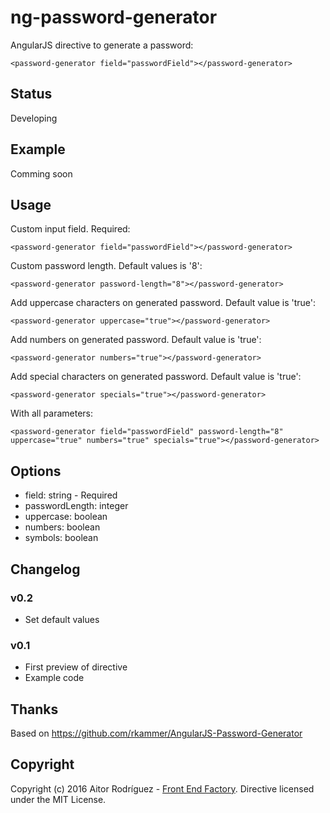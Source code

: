 # ng-password-generator
AngularJS directive to generate a password:

    <password-generator field="passwordField"></password-generator>

## Status
Developing

## Example
Comming soon

## Usage
Custom input field. Required:

    <password-generator field="passwordField"></password-generator>

Custom password length. Default values is '8':

    <password-generator password-length="8"></password-generator>

Add uppercase characters on generated password. Default value is 'true':

    <password-generator uppercase="true"></password-generator>

Add numbers on generated password. Default value is 'true':

    <password-generator numbers="true"></password-generator>

Add special characters on generated password. Default value is 'true':

    <password-generator specials="true"></password-generator>

With all parameters:

    <password-generator field="passwordField" password-length="8" uppercase="true" numbers="true" specials="true"></password-generator>

## Options
* field: string - Required
* passwordLength: integer
* uppercase: boolean
* numbers: boolean
* symbols: boolean

## Changelog
### v0.2
* Set default values

### v0.1
* First preview of directive
* Example code

## Thanks
Based on https://github.com/rkammer/AngularJS-Password-Generator

## Copyright
Copyright (c) 2016 Aitor Rodríguez - [Front End Factory](http://www.frontendfactory.es). Directive licensed under the MIT License.
